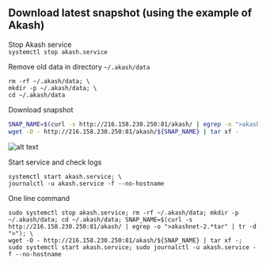## Download latest snapshot (using the example of Akash)  
Stop Akash service  
`systemctl stop akash.service`  

Remove old data in directory `~/.akash/data`  
```
rm -rf ~/.akash/data; \
mkdir -p ~/.akash/data; \
cd ~/.akash/data
```

Download snapshot  
```bash
SNAP_NAME=$(curl -s http://216.158.230.250:81/akash/ | egrep -o ">akashnet-2.*tar" | tr -d ">"); \
wget -O - http://216.158.230.250:81/akash/${SNAP_NAME} | tar xf -
```
![alt text](https://github.com/c29r3/cosmos-snapshots/blob/main/2021-01-20_14-19.png?raw=true)

Start service and check logs  
```
systemctl start akash.service; \
journalctl -u akash.service -f --no-hostname
```

One line command  
```
sudo systemctl stop akash.service; rm -rf ~/.akash/data; mkdir -p ~/.akash/data; cd ~/.akash/data; SNAP_NAME=$(curl -s http://216.158.230.250:81/akash/ | egrep -o ">akashnet-2.*tar" | tr -d ">"); \
wget -O - http://216.158.230.250:81/akash/${SNAP_NAME} | tar xf -; sudo systemctl start akash.service; sudo journalctl -u akash.service -f --no-hostname
```
